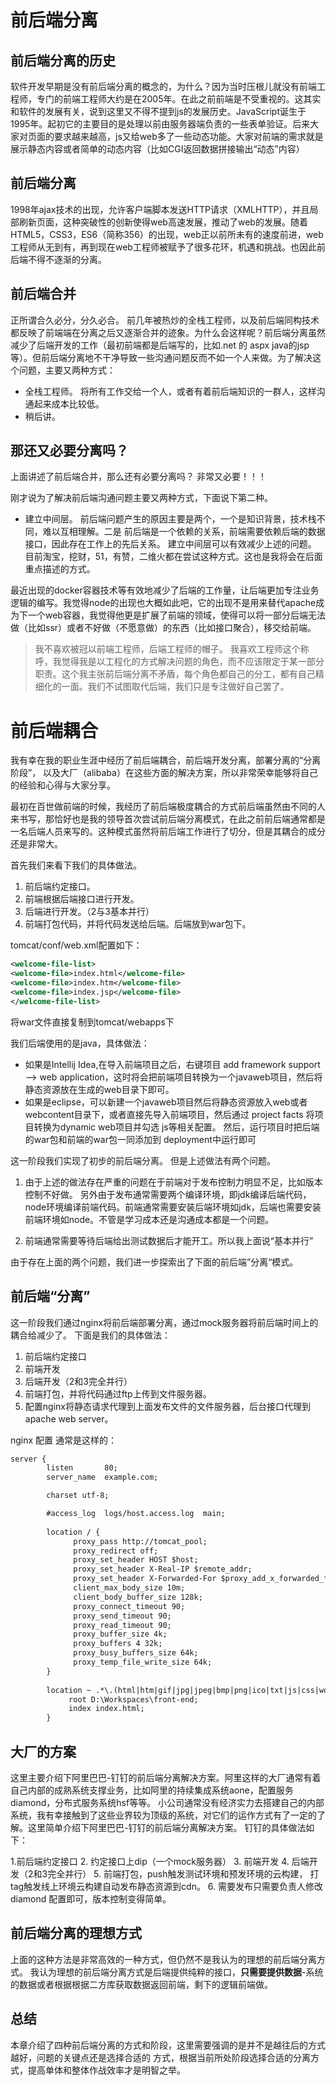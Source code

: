 # 前后端分离
 
 ## 前后端分离的历史
软件开发早期是没有前后端分离的概念的，为什么？因为当时压根儿就没有前端工程师，专门的前端工程师大约是在2005年。在此之前前端是不受重视的。这其实和软件的发展有关，说到这里又不得不提到js的发展历史。JavaScript诞生于1995年。起初它的主要目的是处理以前由服务器端负责的一些表单验证。后来大家对页面的要求越来越高，js又给web多了一些动态功能。大家对前端的需求就是展示静态内容或者简单的动态内容（比如CGI返回数据拼接输出“动态”内容）

## 前后端分离
1998年ajax技术的出现，允许客户端脚本发送HTTP请求（XMLHTTP），并且局部刷新页面，这种突破性的创新使得web高速发展，推动了web的发展。随着HTML5，CSS3，ES6（简称356）的出现，web正以前所未有的速度前进，web工程师从无到有，再到现在web工程师被赋予了很多花环，机遇和挑战。也因此前后端不得不逐渐的分离。
## 前后端合并
正所谓合久必分，分久必合。 前几年被热炒的全栈工程师，以及前后端同构技术都反映了前端端在分离之后又逐渐合并的迹象。为什么会这样呢？前后端分离虽然减少了后端开发的工作（最初前端都是后端写的，比如.net 的 aspx  java的jsp等）。但前后端分离地不干净导致一些沟通问题反而不如一个人来做。为了解决这个问题，主要又两种方式：
* 全栈工程师。 将所有工作交给一个人，或者有着前后端知识的一群人，这样沟通起来成本比较低。
* 稍后讲。
## 那还又必要分离吗？
上面讲述了前后端合并，那么还有必要分离吗？ 非常又必要！！！

刚才说为了解决前后端沟通问题主要又两种方式，下面说下第二种。

* 建立中间层。 前后端问题产生的原因主要是两个，一个是知识背景，技术栈不同，难以互相理解。二是 前后端是一个依赖的关系，前端需要依赖后端的数据接口，因此存在工作上的先后关系。 建立中间层可以有效减少上述的问题。 目前淘宝，挖财，51，有赞，二维火都在尝试这种方式。这也是我将会在后面重点描述的方式。

最近出现的docker容器技术等有效地减少了后端的工作量，让后端更加专注业务逻辑的编写。我觉得node的出现也大概如此吧，它的出现不是用来替代apache成为下一个web容器，我觉得他更是扩展了前端的领域，使得可以将一部分后端无法做（比如ssr）或者不好做（不愿意做）的东西（比如接口聚合），移交给前端。


> 我不喜欢被冠以前端工程师，后端工程师的帽子。 我喜欢工程师这个称呼，我觉得我是以工程化的方式解决问题的角色，而不应该限定于某一部分职责。这个我主张前后端分离不矛盾，每个角色都自己的分工，都有自己精细化的一面。我们不试图取代后端，我们只是专注做好自己罢了。

# 前后端耦合
我有幸在我的职业生涯中经历了前后端耦合，前后端开发分离，部署分离的“分离阶段”， 以及大厂（alibaba）在这些方面的解决方案，所以非常荣幸能够将自己的经验和心得与大家分享。

最初在百世做前端的时候，我经历了前后端极度耦合的方式前后端虽然由不同的人来书写，那恰好也是我的领导首次尝试前后端分离模式，在此之前前后端通常都是一名后端人员来写的。这种模式虽然将前后端工作进行了切分，但是其耦合的成分还是非常大。

首先我们来看下我们的具体做法。
1. 前后端约定接口。
2. 前端根据后端接口进行开发。
3. 后端进行开发。（2与3基本并行）
4. 前端打包代码，并将代码发送给后端。后端放到war包下。

tomcat/conf/web.xml配置如下：

```xml
<welcome-file-list>
<welcome-file>index.html</welcome-file>
<welcome-file>index.htm</welcome-file>
<welcome-file>index.jsp</welcome-file>
</welcome-file-list>
```

将war文件直接复制到tomcat/webapps下

我们后端使用的是java，具体做法：

* 如果是Intellij Idea,在导入前端项目之后，右键项目 add framework support --> web application，这时将会把前端项目转换为一个javaweb项目，然后将静态资源放在生成的web目录下即可。
* 如果是eclipse，可以新建一个javaweb项目然后将静态资源放入web或者webcontent目录下，或者直接先导入前端项目，然后通过 project facts 将项目转换为dynamic web项目并勾选 js等相关配置。
然后，运行项目时把后端的war包和前端的war包一同添加到 deployment中运行即可

这一阶段我们实现了初步的前后端分离。 但是上述做法有两个问题。
1. 由于上述的做法存在严重的问题在于前端对于发布控制力明显不足，比如版本控制不好做。 另外由于发布通常需要两个编译环境，即jdk编译后端代码，node环境编译前端代码。前端通常需要安装后端环境如jdk，后端也需要安装前端环境如node。不管是学习成本还是沟通成本都是一个问题。

2. 前端通常需要等待后端给出测试数据后才能开工。所以我上面说“基本并行”

由于存在上面的两个问题，我们进一步探索出了下面的前后端”分离“模式。

## 前后端“分离”
这一阶段我们通过nginx将前后端部署分离，通过mock服务器将前后端时间上的耦合给减少了。
下面是我们的具体做法：
1. 前后端约定接口
2. 前端开发
3. 后端开发（2和3完全并行）
4. 前端打包，并将代码通过ftp上传到文件服务器。
5. 配置nginx将静态请求代理到上面发布文件的文件服务器，后台接口代理到apache web server。

nginx 配置 通常是这样的：

```xml
server {
        listen       80;
        server_name  example.com;

        charset utf-8;

        #access_log  logs/host.access.log  main;
        
        location / {
              proxy_pass http://tomcat_pool;
              proxy_redirect off;  
              proxy_set_header HOST $host;  
              proxy_set_header X-Real-IP $remote_addr;  
              proxy_set_header X-Forwarded-For $proxy_add_x_forwarded_for;  
              client_max_body_size 10m;  
              client_body_buffer_size 128k;  
              proxy_connect_timeout 90;  
              proxy_send_timeout 90;  
              proxy_read_timeout 90;  
              proxy_buffer_size 4k;  
              proxy_buffers 4 32k;  
              proxy_busy_buffers_size 64k;  
              proxy_temp_file_write_size 64k;  
        }
        
        location ~ .*\.(html|htm|gif|jpg|jpeg|bmp|png|ico|txt|js|css|woff|woff2|ttf|eot|map)$  {     
             root D:\Workspaces\front-end;
             index index.html;
        }
```

## 大厂的方案
这里主要介绍下阿里巴巴-钉钉的前后端分离解决方案。阿里这样的大厂通常有着自己内部的成熟系统支撑业务，比如阿里的持续集成系统aone，配置服务diamond，分布式服务系统hsf等等。 小公司通常没有经济实力去搭建自己的内部系统，我有幸接触到了这些业界较为顶级的系统，对它们的运作方式有了一定的了解。这里简单介绍下阿里巴巴-钉钉的前后端分离解决方案。
钉钉的具体做法如下：

1.前后端约定接口
2. 约定接口上dip（一个mock服务器）
3. 前端开发
4. 后端开发（2和3完全并行）
5. 前端打包，push触发测试环境和预发环境的云构建，
打tag触发线上环境云构建自动发布静态资源到cdn。
6. 需要发布只需要负责人修改diamond 配置即可，版本控制变得简单。
## 前后端分离的理想方式
上面的这种方法是非常高效的一种方式，但仍然不是我认为的理想的前后端分离方式。
我认为理想的前后端分离方式是后端提供纯粹的接口，**只需要提供数据**-系统的数据或者根据根据二方库获取数据返回前端，剩下的逻辑前端做。

## 总结
本章介绍了四种前后端分离的方式和阶段，这里需要强调的是并不是越往后的方式越好，问题的关键点还是选择合适的
方式，根据当前所处阶段选择合适的分离方式，提高单体和整体作战效率才是明智之举。



